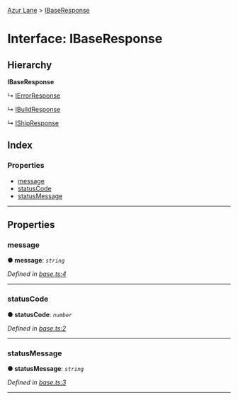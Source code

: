 [Azur Lane](../README.md) > [IBaseResponse](../interfaces/ibaseresponse.md)

# Interface: IBaseResponse

## Hierarchy

**IBaseResponse**

↳  [IErrorResponse](ierrorresponse.md)

↳  [IBuildResponse](ibuildresponse.md)

↳  [IShipResponse](ishipresponse.md)

## Index

### Properties

* [message](ibaseresponse.md#message)
* [statusCode](ibaseresponse.md#statuscode)
* [statusMessage](ibaseresponse.md#statusmessage)

---

## Properties

<a id="message"></a>

###  message

**● message**: *`string`*

*Defined in [base.ts:4](https://github.com/KurozeroPB/AzurLane/blob/0054835/lib/base.ts#L4)*

___
<a id="statuscode"></a>

###  statusCode

**● statusCode**: *`number`*

*Defined in [base.ts:2](https://github.com/KurozeroPB/AzurLane/blob/0054835/lib/base.ts#L2)*

___
<a id="statusmessage"></a>

###  statusMessage

**● statusMessage**: *`string`*

*Defined in [base.ts:3](https://github.com/KurozeroPB/AzurLane/blob/0054835/lib/base.ts#L3)*

___


